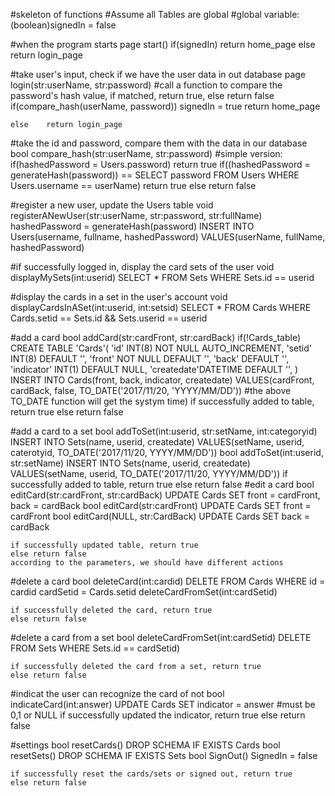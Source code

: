 #skeleton of functions
#Assume all Tables are global
#global variable: (boolean)signedIn = false


#when the program starts
page start()
	if(signedIn)
		return home_page
	else
		return login_page

#take user's input, check if we have the user data in out database
page login(str:userName, str:password)
	#call a function to compare the password's hash value, if matched, return true, else return false
	if(compare_hash(userName, password))
		signedIn = true
		return home_page

	else	return login_page

#take the id and password, compare them with the data in our database
bool compare_hash(str:userName, str:password)
	#simple version: if(hashedPassword = Users.password) return true
	if((hashedPassword = generateHash(password)) == SELECT password FROM Users WHERE Users.username == userName)
		return true
	else
		return false

#register a new user, update the Users table
void registerANewUser(str:userName, str:password, str:fullName)
	hashedPassword = generateHash(password)
	INSERT INTO Users(username, fullname, hashedPassword)
	VALUES(userName,  fullName, hashedPassword)

#if successfully logged in, display the card sets of the user
void displayMySets(int:userid) 
	SELECT * FROM Sets
	WHERE Sets.id == userid

#display the cards in a set in the user's account
void displayCardsInASet(int:userid, int:setsid)
	SELECT * FROM Cards
	WHERE Cards.setid == Sets.id && Sets.userid == userid

#add a card
bool addCard(str:cardFront, str:cardBack)
	if(!Cards_table)
		CREATE TABLE 'Cards'(
			'id' INT(8) NOT NULL AUTO_INCREMENT,
			'setid' INT(8) DEFAULT '',
			'front' NOT NULL DEFAULT '',
			'back' DEFAULT '',
			'indicator' INT(1) DEFAULT NULL,
			'createdate'DATETIME DEFAULT '',
		)
	INSERT INTO Cards(front, back, indicator, createdate) VALUES(cardFront, cardBack, false, 
	TO_DATE('2017/11/20, 'YYYY/MM/DD'))
	#the above TO_DATE function will get the systym time)
	if successfully added to table, return true
	else return false

#add a card to a set
bool addToSet(int:userid, str:setName, int:categoryid)
	INSERT INTO Sets(name, userid, createdate) VALUES(setName, userid, caterotyid, 
								TO_DATE('2017/11/20, YYYY/MM/DD'))
bool addToSet(int:userid, str:setName)
	INSERT INTO Sets(name, userid, createdate) VALUES(setName, userid,
								TO_DATE('2017/11/20, YYYY/MM/DD'))
	if successfully added to table, return true
	else return false
#edit a card
bool editCard(str:cardFront, str:cardBack)
	UPDATE Cards
	SET front = cardFront, back = cardBack
bool editCard(str:cardFront)
	UPDATE Cards
	SET front = cardFront
bool editCard(NULL, str:CardBack)
	UPDATE Cards
	SET back = cardBack
	
	if successfully updated table, return true
	else return false
	according to the parameters, we should have different actions

#delete a card
bool deleteCard(int:cardid)
	DELETE FROM Cards
	WHERE id = cardid
	cardSetid = Cards.setid
	deleteCardFromSet(int:cardSetid)

	if successfully deleted the card, return true
	else return false

#delete a card from a set
bool deleteCardFromSet(int:cardSetid)
	DELETE FROM Sets
	WHERE Sets.id == cardSetid)
	
	if successfully deleted the card from a set, return true
	else return false

#indicat the user can recognize the card of not
bool indicateCard(int:answer)
	UPDATE Cards
	SET indicator = answer #must be 0,1 or NULL
	if successfully updated the indicator, return true
	else return false

#settings
bool resetCards()
	DROP SCHEMA IF EXISTS Cards
bool resetSets()
	DROP SCHEMA IF EXISTS Sets
bool SignOut()
	SignedIn = false
	
	if successfully reset the cards/sets or signed out, return true
	else return false
